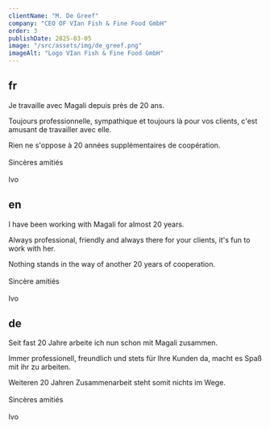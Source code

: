 ```yaml
---
clientName: "M. De Greef"
company: "CEO OF VIan Fish & Fine Food GmbH"
order: 3
publishDate: 2025-03-05
image: "/src/assets/img/de_greef.png"
imageAlt: "Logo VIan Fish & Fine Food GmbH"
---
```


## fr

Je travaille avec Magali depuis près de 20 ans.

Toujours professionnelle, sympathique et toujours là pour vos clients, c'est amusant de travailler avec elle.

Rien ne s'oppose à 20 années supplémentaires de coopération.
<br><br>
Sincères amitiés
<br><br>
Ivo

## en

I have been working with Magali for almost 20 years.

Always professional, friendly and always there for your clients, it's fun to work with her.

Nothing stands in the way of another 20 years of cooperation.
<br><br>
Sincère amitiés
<br><br>
Ivo

## de

Seit fast 20 Jahre arbeite ich nun schon mit Magali zusammen.

Immer professionell, freundlich und stets für Ihre Kunden da, macht es Spaß mit ihr zu arbeiten.

Weiteren 20 Jahren Zusammenarbeit steht somit nichts im Wege.
<br><br>
Sincères amitiés
<br><br>
Ivo